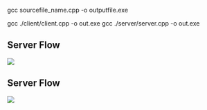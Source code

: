 gcc sourcefile_name.cpp -o outputfile.exe

gcc ./client/client.cpp -o out.exe
gcc ./server/server.cpp -o out.exe


## Server Flow

[![](https://mermaid.ink/img/pako:eNptU9Fu4jAQ_BUrz-0P8HBSG0J7V6BAaCudQZFxNiQi8eZs53qI8O-3cQjCVfNgeXfGO7OO9xRITCEYBXst6pytxxvF6HvglSjUlt3f_2CP3KA8gGVSg7AFqm3PeXRoyHeFSi-p0KXGvCyMhYE3dsmIR39BWTZFrC9Av0YOnpxqLEuWoWbQ8cy5Rycd2s7hk4WoFMhOv2VPXEgJtU0UfCaSgO0tO_pH8oXae0eeubxGSYGehSdnoQ27_sC07CfvTrLY6kbaRsPWo8VgifOLZ2ligCzsvsAWdVfkxQkmdWM9rWfHmp7CHOSBJEjx0urUmY_XD-soWUXLls246eBEw5_td5S4ZfMrxXgqM6fyyq0-JllRlsmuyTLQF86rQxcOReUEGjCDz0Uv0tANG-pjyRcauy2b0SL2w20sXZEVD3Oh9sAssqsvz8rc8eLeStmY3PcSO7UQq7oECy1bf1Nw6XEjrVG37I33cDQfe3oLj3TT8Jdcv745d-88LNHAzYO5lHx38AefaADqv0J99MQ--rfdB-vbYHUbvAxBcBdUoGm2Uhq5UwduAptDBZtgRNtU6MMm2Kgz8URjMT4qGYzoGcJdoLHZ50PQ1Cn99nEhaGyrIVkL9RuRwkyUhmJIC3qLs36-3Zif_wOMczZt?type=png)](https://mermaid.live/edit#pako:eNptU9Fu4jAQ_BUrz-0P8HBSG0J7V6BAaCudQZFxNiQi8eZs53qI8O-3cQjCVfNgeXfGO7OO9xRITCEYBXst6pytxxvF6HvglSjUlt3f_2CP3KA8gGVSg7AFqm3PeXRoyHeFSi-p0KXGvCyMhYE3dsmIR39BWTZFrC9Av0YOnpxqLEuWoWbQ8cy5Rycd2s7hk4WoFMhOv2VPXEgJtU0UfCaSgO0tO_pH8oXae0eeubxGSYGehSdnoQ27_sC07CfvTrLY6kbaRsPWo8VgifOLZ2ligCzsvsAWdVfkxQkmdWM9rWfHmp7CHOSBJEjx0urUmY_XD-soWUXLls246eBEw5_td5S4ZfMrxXgqM6fyyq0-JllRlsmuyTLQF86rQxcOReUEGjCDz0Uv0tANG-pjyRcauy2b0SL2w20sXZEVD3Oh9sAssqsvz8rc8eLeStmY3PcSO7UQq7oECy1bf1Nw6XEjrVG37I33cDQfe3oLj3TT8Jdcv745d-88LNHAzYO5lHx38AefaADqv0J99MQ--rfdB-vbYHUbvAxBcBdUoGm2Uhq5UwduAptDBZtgRNtU6MMm2Kgz8URjMT4qGYzoGcJdoLHZ50PQ1Cn99nEhaGyrIVkL9RuRwkyUhmJIC3qLs36-3Zif_wOMczZt)


## Server Flow

[![](https://mermaid.ink/img/pako:eNp9U01z2yAQ_Ss7XHJJ_oAPnYkjJXYi-UNuL8UeD4WNrIkMKqC0Hsv_vQiwIzed6iDgvWV337J7JFwJJCNSatbs4GuyluC-e7pnldzA3d0XGFOj-Bta4BqZrZTcBJuxZx8oV1Iit2AVGNTvqCP_4PmETqVFzbit3hEypZpIh3_ijdLjN3cVprJp7SkQaU90HoEcjWEldvBIDUqx1fhzM7S6kTeAfRQUHTzR9HdlP0d69JEm9JeuLG5ZXUd24vFuobFhGj9iTem9EJChLO0OJsjERdjU33imK5fL2R7GShw-x-tWLefOooNkiKZaK93BC_UbmDAp6kqWV_effJSMuqL3ik0kMw_nAX5tLzJyj8_oQqs-4HXGM0_OaeHAf2U89_yCJpVpanaAAk2jpMGrhF680ZKWyr10tk3mszTyi6Go5RC7yM-GnpbeU0F5rQxC6K7oqvDUqpfhOnIPqRSOCZxpf4QuXZOzBv8EUfKaxBLHd42PFZbnsDjz_3grkGPfpX85jLnnsZaxZFHmwC-5JXvUbnCEm6djT6yJ3eEe12TktoLpt97lydmx1qrVQXIysrrFW6JVW-7Oh7YRzGJSsb4CZ7Bh8rtS7vjKauPOKCqrdB6G18_w6Q_PWyjt?type=png)](https://mermaid.live/edit#pako:eNp9U01z2yAQ_Ss7XHJJ_oAPnYkjJXYi-UNuL8UeD4WNrIkMKqC0Hsv_vQiwIzed6iDgvWV337J7JFwJJCNSatbs4GuyluC-e7pnldzA3d0XGFOj-Bta4BqZrZTcBJuxZx8oV1Iit2AVGNTvqCP_4PmETqVFzbit3hEypZpIh3_ijdLjN3cVprJp7SkQaU90HoEcjWEldvBIDUqx1fhzM7S6kTeAfRQUHTzR9HdlP0d69JEm9JeuLG5ZXUd24vFuobFhGj9iTem9EJChLO0OJsjERdjU33imK5fL2R7GShw-x-tWLefOooNkiKZaK93BC_UbmDAp6kqWV_effJSMuqL3ik0kMw_nAX5tLzJyj8_oQqs-4HXGM0_OaeHAf2U89_yCJpVpanaAAk2jpMGrhF680ZKWyr10tk3mszTyi6Go5RC7yM-GnpbeU0F5rQxC6K7oqvDUqpfhOnIPqRSOCZxpf4QuXZOzBv8EUfKaxBLHd42PFZbnsDjz_3grkGPfpX85jLnnsZaxZFHmwC-5JXvUbnCEm6djT6yJ3eEe12TktoLpt97lydmx1qrVQXIysrrFW6JVW-7Oh7YRzGJSsb4CZ7Bh8rtS7vjKauPOKCqrdB6G18_w6Q_PWyjt)
